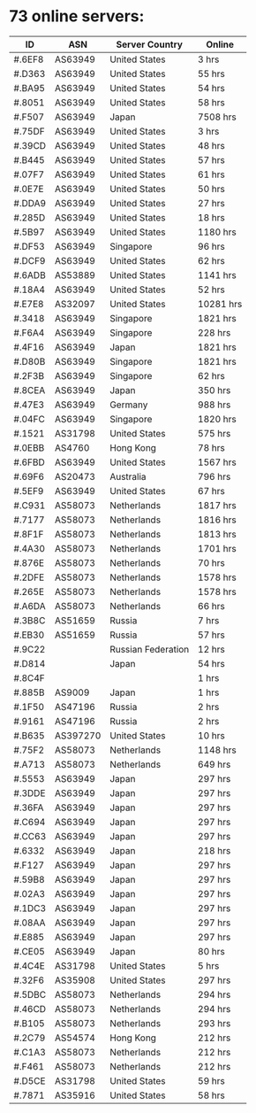 # 73 online servers:

| ID | ASN | Server Country | Online |
| ------ | ------ | ------ | ------ |
| #.6EF8 | AS63949 | United States | 3 hrs |
| #.D363 | AS63949 | United States | 55 hrs |
| #.BA95 | AS63949 | United States | 54 hrs |
| #.8051 | AS63949 | United States | 58 hrs |
| #.F507 | AS63949 | Japan | 7508 hrs |
| #.75DF | AS63949 | United States | 3 hrs |
| #.39CD | AS63949 | United States | 48 hrs |
| #.B445 | AS63949 | United States | 57 hrs |
| #.07F7 | AS63949 | United States | 61 hrs |
| #.0E7E | AS63949 | United States | 50 hrs |
| #.DDA9 | AS63949 | United States | 27 hrs |
| #.285D | AS63949 | United States | 18 hrs |
| #.5B97 | AS63949 | United States | 1180 hrs |
| #.DF53 | AS63949 | Singapore | 96 hrs |
| #.DCF9 | AS63949 | United States | 62 hrs |
| #.6ADB | AS53889 | United States | 1141 hrs |
| #.18A4 | AS63949 | United States | 52 hrs |
| #.E7E8 | AS32097 | United States | 10281 hrs |
| #.3418 | AS63949 | Singapore | 1821 hrs |
| #.F6A4 | AS63949 | Singapore | 228 hrs |
| #.4F16 | AS63949 | Japan | 1821 hrs |
| #.D80B | AS63949 | Singapore | 1821 hrs |
| #.2F3B | AS63949 | Singapore | 62 hrs |
| #.8CEA | AS63949 | Japan | 350 hrs |
| #.47E3 | AS63949 | Germany | 988 hrs |
| #.04FC | AS63949 | Singapore | 1820 hrs |
| #.1521 | AS31798 | United States | 575 hrs |
| #.0EBB | AS4760 | Hong Kong | 78 hrs |
| #.6FBD | AS63949 | United States | 1567 hrs |
| #.69F6 | AS20473 | Australia | 796 hrs |
| #.5EF9 | AS63949 | United States | 67 hrs |
| #.C931 | AS58073 | Netherlands | 1817 hrs |
| #.7177 | AS58073 | Netherlands | 1816 hrs |
| #.8F1F | AS58073 | Netherlands | 1813 hrs |
| #.4A30 | AS58073 | Netherlands | 1701 hrs |
| #.876E | AS58073 | Netherlands | 70 hrs |
| #.2DFE | AS58073 | Netherlands | 1578 hrs |
| #.265E | AS58073 | Netherlands | 1578 hrs |
| #.A6DA | AS58073 | Netherlands | 66 hrs |
| #.3B8C | AS51659 | Russia | 7 hrs |
| #.EB30 | AS51659 | Russia | 57 hrs |
| #.9C22 |  | Russian Federation | 12 hrs |
| #.D814 |  | Japan | 54 hrs |
| #.8C4F |  |  | 1 hrs |
| #.885B | AS9009 | Japan | 1 hrs |
| #.1F50 | AS47196 | Russia | 2 hrs |
| #.9161 | AS47196 | Russia | 2 hrs |
| #.B635 | AS397270 | United States | 10 hrs |
| #.75F2 | AS58073 | Netherlands | 1148 hrs |
| #.A713 | AS58073 | Netherlands | 649 hrs |
| #.5553 | AS63949 | Japan | 297 hrs |
| #.3DDE | AS63949 | Japan | 297 hrs |
| #.36FA | AS63949 | Japan | 297 hrs |
| #.C694 | AS63949 | Japan | 297 hrs |
| #.CC63 | AS63949 | Japan | 297 hrs |
| #.6332 | AS63949 | Japan | 218 hrs |
| #.F127 | AS63949 | Japan | 297 hrs |
| #.59B8 | AS63949 | Japan | 297 hrs |
| #.02A3 | AS63949 | Japan | 297 hrs |
| #.1DC3 | AS63949 | Japan | 297 hrs |
| #.08AA | AS63949 | Japan | 297 hrs |
| #.E885 | AS63949 | Japan | 297 hrs |
| #.CE05 | AS63949 | Japan | 80 hrs |
| #.4C4E | AS31798 | United States | 5 hrs |
| #.32F6 | AS35908 | United States | 297 hrs |
| #.5DBC | AS58073 | Netherlands | 294 hrs |
| #.46CD | AS58073 | Netherlands | 294 hrs |
| #.B105 | AS58073 | Netherlands | 293 hrs |
| #.2C79 | AS54574 | Hong Kong | 212 hrs |
| #.C1A3 | AS58073 | Netherlands | 212 hrs |
| #.F461 | AS58073 | Netherlands | 212 hrs |
| #.D5CE | AS31798 | United States | 59 hrs |
| #.7871 | AS35916 | United States | 58 hrs |

